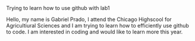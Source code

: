 <!DOCTYPE HTML>
<HTML LANG="en">
  <head> Trying to learn how to use github with lab1</head>
  <body>
<p> Hello, my name is Gabriel Prado, I attend the Chicago Highscool for Agricultiural Sciences and I am trying to learn how to efficiently use github to code. I am interested in coding and would like to learn more this year.   
</p>
    
  </body>

